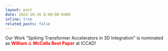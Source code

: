 ```yaml
---
layout: post
date: 2024-10-26 8:00:00-0400
inline: true
related_posts: false
---
```

Our Work "Spiking Transformer Accelerators in 3D Integration" is nominated as **<span style="color: red; font-weight: bold;">William J. McCalla Best Paper</span>** at ICCAD!


